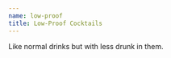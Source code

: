 ```yaml
---
name: low-proof
title: Low-Proof Cocktails
---
```


Like normal drinks but with less drunk in them.
